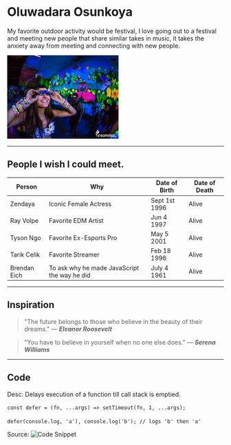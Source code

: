 # Oluwadara Osunkoya

My favorite outdoor activity would be festival, I love going out to a festival and meeting new people that share similar takes in music, it takes the anxiety away from meeting and connecting with new people.

![people at a festival](activity.png)

---
## People I wish I could meet.

| Person | Why | Date of Birth | Date of Death |
| --- | --- | --- | --- |
| Zendaya | Iconic Female Actress | Sept 1st 1996 | Alive |
| Ray Volpe | Favorite EDM Artist | Jun 4 1997 | Alive |
| Tyson Ngo | Favorite Ex-Esports Pro | May 5 2001 | Alive |
| Tarik Celik | Favorite Streamer | Feb 18 1996 | Alive |
| Brendan Eich | To ask why he made JavaScript the way he did | July 4 1961 | Alive |

---
## Inspiration

>"The future belongs to those who believe in the beauty of their dreams." — ***Eleanor Roosevelt***

>"You have to believe in yourself when no one else does." — ***Serena Williams***

---
## Code

Desc: Delays execution of a function till call stack is emptied.
```
const defer = (fn, ...args) => setTimeout(fn, 1, ...args);

defer(console.log, 'a'), console.log('b'); // logs 'b' then 'a'
```
Source: ![Code Snippet](https://pieces.app/collections/javascript)